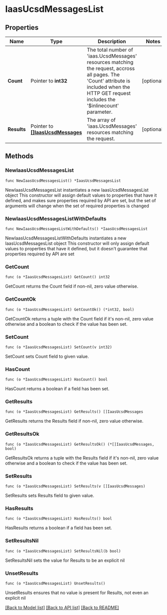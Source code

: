 # IaasUcsdMessagesList

## Properties

Name | Type | Description | Notes
------------ | ------------- | ------------- | -------------
**Count** | Pointer to **int32** | The total number of &#39;iaas.UcsdMessages&#39; resources matching the request, accross all pages. The &#39;Count&#39; attribute is included when the HTTP GET request includes the &#39;$inlinecount&#39; parameter. | [optional] 
**Results** | Pointer to [**[]IaasUcsdMessages**](IaasUcsdMessages.md) | The array of &#39;iaas.UcsdMessages&#39; resources matching the request. | [optional] 

## Methods

### NewIaasUcsdMessagesList

`func NewIaasUcsdMessagesList() *IaasUcsdMessagesList`

NewIaasUcsdMessagesList instantiates a new IaasUcsdMessagesList object
This constructor will assign default values to properties that have it defined,
and makes sure properties required by API are set, but the set of arguments
will change when the set of required properties is changed

### NewIaasUcsdMessagesListWithDefaults

`func NewIaasUcsdMessagesListWithDefaults() *IaasUcsdMessagesList`

NewIaasUcsdMessagesListWithDefaults instantiates a new IaasUcsdMessagesList object
This constructor will only assign default values to properties that have it defined,
but it doesn't guarantee that properties required by API are set

### GetCount

`func (o *IaasUcsdMessagesList) GetCount() int32`

GetCount returns the Count field if non-nil, zero value otherwise.

### GetCountOk

`func (o *IaasUcsdMessagesList) GetCountOk() (*int32, bool)`

GetCountOk returns a tuple with the Count field if it's non-nil, zero value otherwise
and a boolean to check if the value has been set.

### SetCount

`func (o *IaasUcsdMessagesList) SetCount(v int32)`

SetCount sets Count field to given value.

### HasCount

`func (o *IaasUcsdMessagesList) HasCount() bool`

HasCount returns a boolean if a field has been set.

### GetResults

`func (o *IaasUcsdMessagesList) GetResults() []IaasUcsdMessages`

GetResults returns the Results field if non-nil, zero value otherwise.

### GetResultsOk

`func (o *IaasUcsdMessagesList) GetResultsOk() (*[]IaasUcsdMessages, bool)`

GetResultsOk returns a tuple with the Results field if it's non-nil, zero value otherwise
and a boolean to check if the value has been set.

### SetResults

`func (o *IaasUcsdMessagesList) SetResults(v []IaasUcsdMessages)`

SetResults sets Results field to given value.

### HasResults

`func (o *IaasUcsdMessagesList) HasResults() bool`

HasResults returns a boolean if a field has been set.

### SetResultsNil

`func (o *IaasUcsdMessagesList) SetResultsNil(b bool)`

 SetResultsNil sets the value for Results to be an explicit nil

### UnsetResults
`func (o *IaasUcsdMessagesList) UnsetResults()`

UnsetResults ensures that no value is present for Results, not even an explicit nil

[[Back to Model list]](../README.md#documentation-for-models) [[Back to API list]](../README.md#documentation-for-api-endpoints) [[Back to README]](../README.md)


